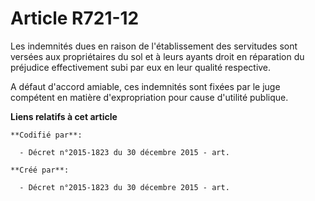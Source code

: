# Article R721-12

Les indemnités dues en raison de l'établissement des servitudes sont versées aux propriétaires du sol et à leurs ayants droit
en réparation du préjudice effectivement subi par eux en leur qualité respective.

A défaut d'accord amiable, ces indemnités sont fixées par le juge compétent en matière d'expropriation pour cause d'utilité
publique.

**Liens relatifs à cet article**

	**Codifié par**:

	  - Décret n°2015-1823 du 30 décembre 2015 - art.

	**Créé par**:

	  - Décret n°2015-1823 du 30 décembre 2015 - art.

